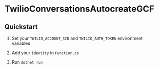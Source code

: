 # TwilioConversationsAutocreateGCF

<!-- This is the project code for my [post on Twilio's blog]().

If you found my post helpful, please consider supporting my work financially:

<a href="https://www.buymeacoffee.com/zachsnoek" target="_blank"><img src="https://cdn.buymeacoffee.com/buttons/v2/default-violet.png" alt="Buy Me A Coffee" style="height: 60px !important;width: 217px !important;" ></a> -->

## Quickstart

1. Set your `TWILIO_ACCOUNT_SID` and `TWILIO_AUTH_TOKEN` environment variables

2. Add your `identity` in `Function.cs`

3. Run `dotnet run`
